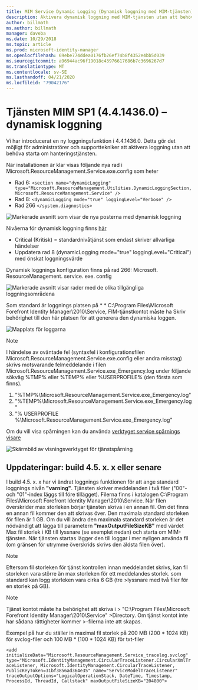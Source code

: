 ```yaml
---
title: MIM Service Dynamic Logging (Dynamisk loggning med MIM-tjänsten) | Microsoft Docs
description: Aktivera dynamisk loggning med MIM-tjänsten utan att behöva starta om hanteringstjänsten
author: billmath
ms.author: billmath
manager: daveba
ms.date: 10/29/2018
ms.topic: article
ms.prod: microsoft-identity-manager
ms.openlocfilehash: 69ebe774ddea0176fb26ef74b8f4352e4bb5d039
ms.sourcegitcommit: a96944ac96f19018c43976617686b7c3696267d7
ms.translationtype: MT
ms.contentlocale: sv-SE
ms.lasthandoff: 04/21/2020
ms.locfileid: "79042176"
---
```

# <a name="mim-sp1-4414360--service-dynamic-logging"></a>Tjänsten MIM SP1 (4.4.1436.0) –  dynamisk loggning

Vi har introducerat en ny loggningsfunktion i 4.4.1436.0. Detta gör det möjligt för administratörer och supporttekniker att aktivera loggning utan att behöva starta om hanteringstjänsten.

När installationen är klar visas följande nya rad i Microsoft.ResourceManagement.Service.exe.config som heter

*   Rad 6: ``<section name="dynamicLogging" type="Microsoft.ResourceManagement.Utilities.DynamicLoggingSection, Microsoft.ResourceManagement.Service" />``
*   Rad 8:  ``<dynamicLogging mode="true" loggingLevel="Verbose" />``
*   Rad 266 ``</system.diagnostics> ``

![Markerade avsnitt som visar de nya posterna med dynamisk loggning](media/mim-service-dynamic-logging/screen01.png)

Nivåerna för dynamisk loggning finns [här](https://msdn.microsoft.com/library/ms733025(v=vs.110).aspx#Anchor_3)

- Critical (Kritisk) = standardnivåtjänst som endast skriver allvarliga händelser
- Uppdatera rad 8 (dynamicLogging mode="true" loggingLevel="Critical") med önskat loggningsvärde

Dynamisk loggnings konfiguration finns på rad 266: Microsoft. ResourceManagement. service. exe. config

![Markerade avsnitt visar rader med de olika tillgängliga loggningsområdena](media/mim-service-dynamic-logging/screen02.png)

Som standard är loggnings platsen på * * C:\Program Files\Microsoft Forefront Identity Manager\2010\Service, FIM-tjänstkontot måste ha Skriv behörighet till den här platsen för att generera den dynamiska loggen.

![Mapplats för loggarna](media/mim-service-dynamic-logging/screen03.png)

> [!NOTE]
>  I händelse av oväntade fel (syntaxfel i konfigurationsfilen Microsoft.ResourceManagement.Service.exe.config eller andra misstag) skrivs motsvarande felmeddelande i filen Microsoft.ResourceManagement.Service.exe_Emergency.log under följande sökväg %TMP% eller %TEMP% eller %USERPROFILE% (den första som finns).  
> 1. "%TMP%\Microsoft.ResourceManagement.Service.exe_Emergency.log"
> 2. "%TEMP%\Microsoft.ResourceManagement.Service.exe_Emergency.log"
> 3. "% USERPROFILE %\Microsoft.ResourceManagement.Service.exe_Emergency.log"

Om du vill visa spårningen kan du använda [verktyget service spårnings visare](https://msdn.microsoft.com//library/aa751795(v=vs.110).aspx)

 ![Skärmbild av visningsverktyget för tjänstspårning](media/mim-service-dynamic-logging/screen04.png)

## <a name="updates-build-45xx-or-greater"></a>Uppdateringar: build 4.5. x. x eller senare

I build 4.5. x. x har vi ändrat loggnings funktionen för att ange standard loggnings nivån **"varning"**. Tjänsten skriver meddelanden i två filer ("00"-och "01"-index läggs till före tillägget). Filerna finns i katalogen C:\Program Files\Microsoft Forefront Identity Manager\2010\Service. När filen överskrider max storleken börjar tjänsten skriva i en annan fil. Om det finns en annan fil kommer den att skrivas över. Den maximala standard storleken för filen är 1 GB. Om du vill ändra den maximala standard storleken är det nödvändigt att lägga till parametern **"maxOutputFileSizeKB"** med värdet Max fil storlek i KB till lyssnare (se exemplet nedan) och starta om MIM-tjänsten. När tjänsten startas lägger den till loggar i mer nyligen använda fil (om gränsen för utrymme överskrids skrivs den äldsta filen över). 

> [!NOTE] 
> Eftersom fil storleken för tjänst kontrollen innan meddelandet skrivs, kan fil storleken vara större än max storleken för ett meddelandes storlek. som standard kan logg storleken vara cirka 6 GB (tre >lyssnare med två filer för en storlek på GB).

> [!NOTE] 
> Tjänst kontot måste ha behörighet att skriva i > "C:\Program Files\Microsoft Forefront Identity Manager\2010\Service" >Directory. Om tjänst kontot inte har sådana rättigheter kommer >-filerna inte att skapas.

Exempel på hur du ställer in maximal fil storlek på 200 MB (200 * 1024 KB) för svclog-filer och 100 MB * (100 * 1024 KB) för txt-filer

`<add initializeData="Microsoft.ResourceManagement.Service_tracelog.svclog" type="Microsoft.IdentityManagement.CircularTraceListener.CircularXmlTraceListener, Microsoft.IdentityManagement.CircularTraceListener, PublicKeyToken=31bf3856ad364e35" name="ServiceModelTraceListener" traceOutputOptions="LogicalOperationStack, DateTime, Timestamp, ProcessId, ThreadId, Callstack" maxOutputFileSizeKB="204800">`
